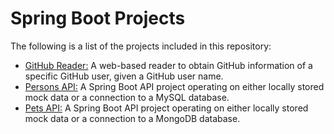 # Spring Boot Projects

The following is a list of the projects included in this repository:

* [GitHub Reader:](https://github.com/Carla-de-Beer/Spring-Boot-Projects/tree/master/GitHub%20Reader) A web-based reader to obtain GitHub information of a specific GitHub user, given a GitHub user name.
* [Persons API:](https://github.com/Carla-de-Beer/Spring-Boot-Projects/tree/master/Persons%20API) A Spring Boot API project operating on either locally stored mock data or a connection to a MySQL database.
* [Pets API:](https://github.com/Carla-de-Beer/Spring-Boot-Projects/tree/master/Pets%20API) A Spring Boot API project operating on either locally stored mock data or a connection to a MongoDB database.
